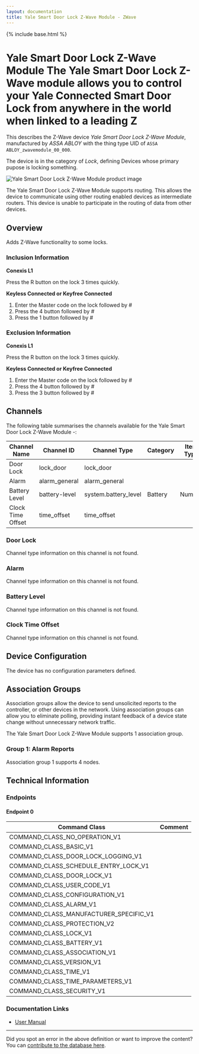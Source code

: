 ```yaml
---
layout: documentation
title: Yale Smart Door Lock Z-Wave Module - ZWave
---
```


{% include base.html %}

# Yale Smart Door Lock Z-Wave Module The Yale Smart Door Lock Z-Wave module allows you to control your Yale Connected Smart Door Lock from anywhere in the world when linked to a leading Z
This describes the Z-Wave device *Yale Smart Door Lock Z-Wave Module*, manufactured by *ASSA ABLOY* with the thing type UID of ```ASSA ABLOY_zwavemodule_00_000```.

The device is in the category of *Lock*, defining Devices whose primary pupose is locking something.

![Yale Smart Door Lock Z-Wave Module product image](https://opensmarthouse.org/assets/zwave/attachments/810/------.jpg)


The Yale Smart Door Lock Z-Wave Module supports routing. This allows the device to communicate using other routing enabled devices as intermediate routers.  This device is unable to participate in the routing of data from other devices.

## Overview

Adds Z-Wave functionality to some locks.

### Inclusion Information

**Conexis L1**

Press the R button on the lock 3 times quickly.

**Keyless Connected or Keyfree Connected**

  1. Enter the Master code on the lock followed by #
  2. Press the 4 button followed by #
  3. Press the 1 button followed by #

### Exclusion Information

**Conexis L1**

Press the R button on the lock 3 times quickly.

**Keyless Connected or Keyfree Connected**

  1. Enter the Master code on the lock followed by #
  2. Press the 4 button followed by #
  3. Press the 3 button followed by #

## Channels

The following table summarises the channels available for the Yale Smart Door Lock Z-Wave Module -:

| Channel Name | Channel ID | Channel Type | Category | Item Type |
|--------------|------------|--------------|----------|-----------|
| Door Lock | lock_door | lock_door |  |  | 
| Alarm | alarm_general | alarm_general |  |  | 
| Battery Level | battery-level | system.battery_level | Battery | Number |
| Clock Time Offset | time_offset | time_offset |  |  | 

### Door Lock
Channel type information on this channel is not found.

### Alarm
Channel type information on this channel is not found.

### Battery Level
Channel type information on this channel is not found.

### Clock Time Offset
Channel type information on this channel is not found.



## Device Configuration

The device has no configuration parameters defined.

## Association Groups

Association groups allow the device to send unsolicited reports to the controller, or other devices in the network. Using association groups can allow you to eliminate polling, providing instant feedback of a device state change without unnecessary network traffic.

The Yale Smart Door Lock Z-Wave Module supports 1 association group.

### Group 1: Alarm Reports


Association group 1 supports 4 nodes.

## Technical Information

### Endpoints

#### Endpoint 0

| Command Class | Comment |
|---------------|---------|
| COMMAND_CLASS_NO_OPERATION_V1| |
| COMMAND_CLASS_BASIC_V1| |
| COMMAND_CLASS_DOOR_LOCK_LOGGING_V1| |
| COMMAND_CLASS_SCHEDULE_ENTRY_LOCK_V1| |
| COMMAND_CLASS_DOOR_LOCK_V1| |
| COMMAND_CLASS_USER_CODE_V1| |
| COMMAND_CLASS_CONFIGURATION_V1| |
| COMMAND_CLASS_ALARM_V1| |
| COMMAND_CLASS_MANUFACTURER_SPECIFIC_V1| |
| COMMAND_CLASS_PROTECTION_V2| |
| COMMAND_CLASS_LOCK_V1| |
| COMMAND_CLASS_BATTERY_V1| |
| COMMAND_CLASS_ASSOCIATION_V1| |
| COMMAND_CLASS_VERSION_V1| |
| COMMAND_CLASS_TIME_V1| |
| COMMAND_CLASS_TIME_PARAMETERS_V1| |
| COMMAND_CLASS_SECURITY_V1| |

### Documentation Links

* [User Manual](https://www.opensmarthouse.org/zwavedatabase/810/Z-Wave-Module-2-Manual.pdf)

---

Did you spot an error in the above definition or want to improve the content?
You can [contribute to the database here](https://www.opensmarthouse.org/zwavedatabase/810).
